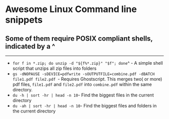 # Awesome Linux Command line snippets

## Some of them require POSIX compliant shells, indicated by a ^

___

* `for f in *.zip; do unzip -d "${f%*.zip}" "$f"; done`^ - A simple shell script that unzips all zip files into folders
* `gs -dNOPAUSE -sDEVICE=pdfwrite -sOUTPUTFILE=combine.pdf -dBATCH file1.pdf file2.pdf `- Requires Ghostscript. This merges two( or more) pdf files, `file1.pdf` and `file2.pdf` into `combine.pdf` within the same directory.
* `du -h | sort -hr | head -n 10`- Find the biggest files in the current directory
* `du -ah | sort -hr | head -n 10`- Find the biggest files and folders in the current directory
